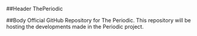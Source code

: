 ##Header
ThePeriodic

##Body
Official GitHub Repository for The Periodic.
This repository will be hosting the developments made in the Periodic project.
